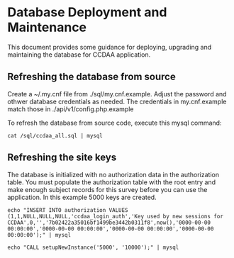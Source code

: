 # Database Deployment and Maintenance

This document provides some guidance for deploying, upgrading and maintaining the database for CCDAA application.

## Refreshing the database from source

Create a ~/.my.cnf file from ./sql/my.cnf.example.  Adjust the password and othwer database credentials as needed.  The credentials in my.cnf.example match those in ./api/v1/config.php.example

To refresh the database from source code, execute this mysql command:

    cat /sql/ccdaa_all.sql | mysql


## Refreshing the site keys

The database is initialized with no authorization data in the authorization table.  You must populate the authorization table with the root entry and make enough subject records for this survey before you can use the application.  In this example 5000 keys are created.

    echo "INSERT INTO authorization VALUES (1,1,NULL,NULL,NULL,'ccdaa_login_auth','Key used by new sessions for CCDAA',0,'','7b02422a35016bf1499be3442b0311f8',now(),'0000-00-00 00:00:00','0000-00-00 00:00:00','0000-00-00 00:00:00','0000-00-00 00:00:00');" | mysql

    echo "CALL setupNewInstance('5000', '10000');" | mysql
